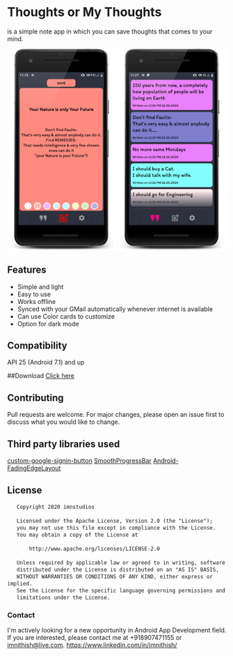 # Thoughts or My Thoughts
is a simple note app in which you can save thoughts that comes to your mind.

<img src="https://github.com/imnithish/my_thoughts/blob/master/Images/ss1_framed.png" width="250">             <img src="https://github.com/imnithish/my_thoughts/blob/master/Images/ss2_framed.png" width="250">

## Features
* Simple and light
* Easy to use
* Works offline
* Synced with your GMail automatically whenever internet is available
* Can use Color cards to customize
* Option for dark mode

## Compatibility
API 25 (Android 7.1) and up

##Download
[Click here](https://firebasestorage.googleapis.com/v0/b/my-thoughts-f214f.appspot.com/o/mythoughtsrelease-june22.apk?alt=media&token=f36c9464-f285-4d32-b69e-62579d15149a)

## Contributing
Pull requests are welcome. For major changes, please open an issue first to discuss what you would like to change.

## Third party libraries used
[custom-google-signin-button](https://github.com/shobhitpuri/custom-google-signin-button)
[SmoothProgressBar](https://github.com/castorflex/SmoothProgressBar)
[Android-FadingEdgeLayout](https://github.com/bosphere/Android-FadingEdgeLayout)

## License
```
   Copyright 2020 imnstudios

   Licensed under the Apache License, Version 2.0 (the "License");
   you may not use this file except in compliance with the License.
   You may obtain a copy of the License at

       http://www.apache.org/licenses/LICENSE-2.0

   Unless required by applicable law or agreed to in writing, software
   distributed under the License is distributed on an "AS IS" BASIS,
   WITHOUT WARRANTIES OR CONDITIONS OF ANY KIND, either express or implied.
   See the License for the specific language governing permissions and
   limitations under the License.
```

### Contact
I'm actively looking for a new opportunity in Android App Development field.
If you are interested, please contact me at +918907471155 or imnithish@live.com.
https://www.linkedin.com/in/imnithish/